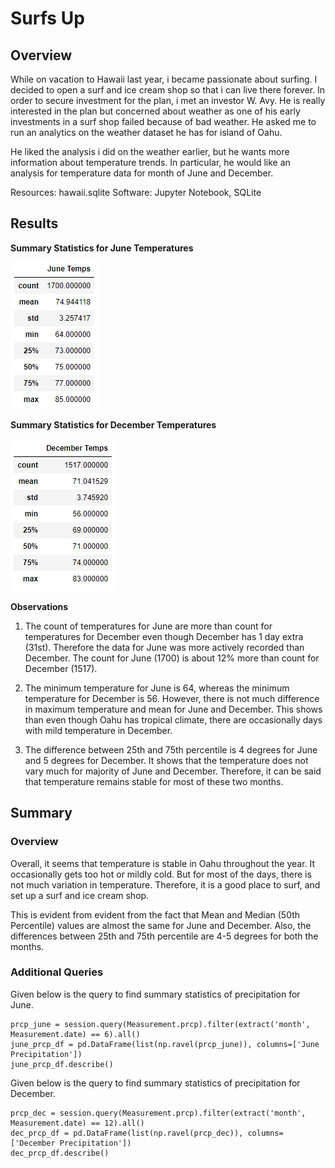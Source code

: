 # Surfs Up

## Overview

While on vacation to Hawaii last year, i became passionate about surfing. I decided to open a surf and ice cream shop so that i can live there forever. In order to secure investment for the plan, i met an investor W. Avy. He is really interested in the plan but concerned about weather as one of his early investments in a surf shop failed because of bad weather. He asked me to run an analytics on the weather dataset he has for island of Oahu.    

He liked the analysis i did on the weather earlier, but he wants more information about temperature trends. In particular, he would like an analysis for temperature data for month of June and December.  

Resources: hawaii.sqlite
Software: Jupyter Notebook, SQLite

## Results

**Summary Statistics for June Temperatures**

![june_temps](./Images/june_temps.png)

**Summary Statistics for December Temperatures**

![dec_temps](./Images/dec_temps.png)

**Observations**

1. The count of temperatures for June are more than count for temperatures for December even though December has 1 day extra (31st). Therefore the data for June was more actively recorded than December. The count for June (1700) is about 12% more than count for December (1517).    

2. The minimum temperature for June is 64, whereas the minimum temperature for December is 56. However, there is not much difference in maximum temperature and mean for June and December. This shows than even though Oahu has tropical climate, there are occasionally days with mild temperature in December.

3. The difference between 25th and 75th percentile is 4 degrees for June and 5 degrees for December. It shows that the temperature does not vary much for majority of June and December. Therefore, it can be said that temperature remains stable for most of these two months.

## Summary

### Overview

Overall, it seems that temperature is stable in Oahu throughout the year. It occasionally gets too hot or mildly cold. But for most of the days, there is not much variation in temperature. Therefore, it is a good place to surf, and set up a surf and ice cream shop.

This is evident from evident from the fact that Mean and Median (50th Percentile) values are almost the same for June and December. Also, the differences between 25th and 75th percentile are 4-5 degrees for both the months. 

### Additional Queries

Given below is the query to find summary statistics of precipitation for June.

    prcp_june = session.query(Measurement.prcp).filter(extract('month', Measurement.date) == 6).all()
    june_prcp_df = pd.DataFrame(list(np.ravel(prcp_june)), columns=['June Precipitation'])
    june_prcp_df.describe()

Given below is the query to find summary statistics of precipitation for December.

    prcp_dec = session.query(Measurement.prcp).filter(extract('month', Measurement.date) == 12).all()
    dec_prcp_df = pd.DataFrame(list(np.ravel(prcp_dec)), columns=['December Precipitation'])
    dec_prcp_df.describe()
